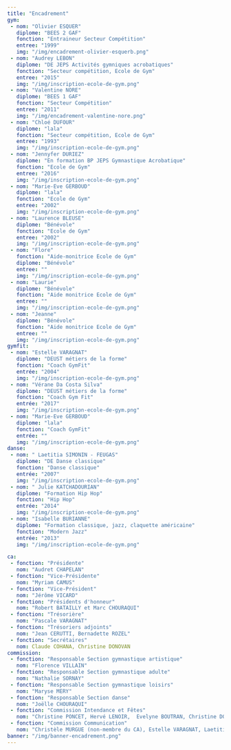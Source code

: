 ```yaml
---
title: "Encadrement"
gym:
 - nom: "Olivier ESQUER"
   diplome: "BEES 2 GAF"
   fonction: "Entraineur Secteur Compétition"
   entree: "1999"
   img: "/img/encadrement-olivier-esquerb.png"
 - nom: "Audrey LEBON"
   diplome: "DE JEPS Activités gymniques acrobatiques"
   fonction: "Secteur compétition, Ecole de Gym"
   entree: "2015"
   img: "/img/inscription-ecole-de-gym.png"
 - nom: "Valentine NORE"
   diplome: "BEES 1 GAF"
   fonction: "Secteur Compétition"
   entree: "2011"
   img: "/img/encadrement-valentine-nore.png"
 - nom: "Chloé DUFOUR"
   diplome: "lala"
   fonction: "Secteur compétition, Ecole de Gym"
   entree: "1993"
   img: "/img/inscription-ecole-de-gym.png"
 - nom: "Jennyfer DURIEZ"
   diplome: "En formation BP JEPS Gymnastique Acrobatique"
   fonction: "Ecole de Gym"
   entree: "2016"
   img: "/img/inscription-ecole-de-gym.png"
 - nom: "Marie-Eve GERBOUD"
   diplome: "lala"
   fonction: "Ecole de Gym"
   entree: "2002"
   img: "/img/inscription-ecole-de-gym.png"
 - nom: "Laurence BLEUSE"
   diplome: "Bénévole"
   fonction: "Ecole de Gym"
   entree: "2002"
   img: "/img/inscription-ecole-de-gym.png"
 - nom: "Flore"
   fonction: "Aide-monitrice Ecole de Gym"
   diplome: "Bénévole"
   entree: ""
   img: "/img/inscription-ecole-de-gym.png"
 - nom: "Laurie"
   diplome: "Bénévole"
   fonction: "Aide monitrice Ecole de Gym"
   entree: ""
   img: "/img/inscription-ecole-de-gym.png"
 - nom: "Jeanne"
   diplome: "Bénévole"
   fonction: "Aide monitrice Ecole de Gym"
   entree: ""
   img: "/img/inscription-ecole-de-gym.png"
gymfit:
 - nom: "Estelle VARAGNAT"
   diplome: "DEUST métiers de la forme"
   fonction: "Coach GymFit"
   entrée: "2004"
   img: "/img/inscription-ecole-de-gym.png"
 - nom: "Vérane Da Costa Silva"
   diplome: "DEUST métiers de la forme"
   fonction: "Coach Gym Fit"
   entrée: "2017"
   img: "/img/inscription-ecole-de-gym.png"
 - nom: "Marie-Eve GERBOUD"
   diplome: "lala"
   fonction: "Coach GymFit"
   entrée: ""
   img: "/img/inscription-ecole-de-gym.png"
danse:
 - nom: " Laetitia SIMONIN - FEUGAS"
   diplome: "DE Danse classique"
   fonction: "Danse classique"
   entrée: "2007"
   img: "/img/inscription-ecole-de-gym.png"
 - nom: " Julie KATCHADOURIAN"
   diplome: "Formation Hip Hop"
   fonction: "Hip Hop"
   entrée: "2014"
   img: "/img/inscription-ecole-de-gym.png"
 - nom: "Isabelle BURIANNE"
   diplome: "Formation classique, jazz, claquette américaine"
   fonction: "Modern Jazz"
   entrée: "2013"
   img: "/img/inscription-ecole-de-gym.png"

ca:
 - fonction: "Présidente"
   nom: "Audret CHAPELAN"
 - fonction: "Vice-Présidente"
   nom: "Myriam CAMUS"
 - fonction: "Vice-Président"
   nom: "Jérôme VICARD"
 - fonction: "Présidents d'honneur"
   nom: "Robert BATAILLY et Marc CHOURAQUI"
 - fonction: "Trésorière"
   nom: "Pascale VARAGNAT"
 - fonction: "Trésoriers adjoints"
   nom: "Jean CERUTTI, Bernadette ROZEL"
 - fonction: "Secrétaires"
   nom: Claude COHANA, Christine DONOVAN
commission:
 - fonction: "Responsable Section gymnastique artistique"
   nom: "Florence VILLAIN"
 - fonction: "Responsable Section gymnastique adulte"
   nom: "Nathalie SORNAY"
 - fonction: "Responsable Section gymnastique loisirs"
   nom: "Maryse MERY"
 - fonction: "Responsable Section danse"
   nom: "Joëlle CHOURAQUI"
 - fonction: "Commission Intendance et Fêtes"
   nom: "Christine PONCET, Hervé LENOIR,  Evelyne BOUTRAN, Christine DONOVAN, Claude COHANA"
 - fonction: "Commission Communication"
   nom: "Christèle MURGUE (non-membre du CA), Estelle VARAGNAT, Laetitia BASTIN "
banner: "/img/banner-encadrement.png"
---
```

